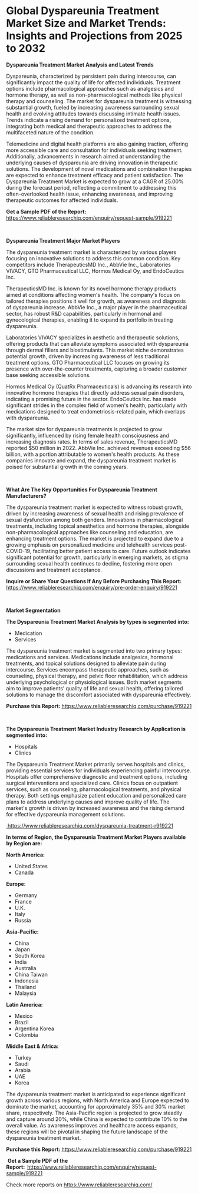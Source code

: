 <p><h1>Global Dyspareunia Treatment Market Size and Market Trends: Insights and Projections from 2025 to 2032</h1></p><p><strong>Dyspareunia Treatment Market Analysis and Latest Trends</strong></p>
<p><p>Dyspareunia, characterized by persistent pain during intercourse, can significantly impact the quality of life for affected individuals. Treatment options include pharmacological approaches such as analgesics and hormone therapy, as well as non-pharmacological methods like physical therapy and counseling. The market for dyspareunia treatment is witnessing substantial growth, fueled by increasing awareness surrounding sexual health and evolving attitudes towards discussing intimate health issues. Trends indicate a rising demand for personalized treatment options, integrating both medical and therapeutic approaches to address the multifaceted nature of the condition.</p><p>Telemedicine and digital health platforms are also gaining traction, offering more accessible care and consultation for individuals seeking treatment. Additionally, advancements in research aimed at understanding the underlying causes of dyspareunia are driving innovation in therapeutic solutions. The development of novel medications and combination therapies are expected to enhance treatment efficacy and patient satisfaction. The Dyspareunia Treatment Market is expected to grow at a CAGR of 25.00% during the forecast period, reflecting a commitment to addressing this often-overlooked health issue, enhancing awareness, and improving therapeutic outcomes for affected individuals.</p></p>
<p><strong>Get a Sample PDF of the Report:&nbsp;</strong> <a href="https://www.reliableresearchiq.com/enquiry/request-sample/919221?utm_campaign=2757&utm_medium=2&utm_source=Github&utm_content=ia&utm_term=03032025&utm_id=dyspareunia-treatment">https://www.reliableresearchiq.com/enquiry/request-sample/919221</a></p>
<p>&nbsp;</p>
<p><strong>Dyspareunia Treatment Major Market Players</strong></p>
<p><p>The dyspareunia treatment market is characterized by various players focusing on innovative solutions to address this common condition. Key competitors include TherapeuticsMD Inc., AbbVie Inc., Laboratories VIVACY, GTO Pharmaceutical LLC, Hormos Medical Oy, and EndoCeutics Inc. </p><p>TherapeuticsMD Inc. is known for its novel hormone therapy products aimed at conditions affecting women's health. The company's focus on tailored therapies positions it well for growth, as awareness and diagnosis of dyspareunia increase. AbbVie Inc., a major player in the pharmaceutical sector, has robust R&D capabilities, particularly in hormonal and gynecological therapies, enabling it to expand its portfolio in treating dyspareunia.</p><p>Laboratories VIVACY specializes in aesthetic and therapeutic solutions, offering products that can alleviate symptoms associated with dyspareunia through dermal fillers and biostimulants. This market niche demonstrates potential growth, driven by increasing awareness of less traditional treatment options. GTO Pharmaceutical LLC focuses on growing its presence with over-the-counter treatments, capturing a broader customer base seeking accessible solutions.</p><p>Hormos Medical Oy (QuatRx Pharmaceuticals) is advancing its research into innovative hormone therapies that directly address sexual pain disorders, indicating a promising future in the sector. EndoCeutics Inc. has made significant strides in the complex field of women's health, particularly with medications designed to treat endometriosis-related pain, which overlaps with dyspareunia.</p><p>The market size for dyspareunia treatments is projected to grow significantly, influenced by rising female health consciousness and increasing diagnosis rates. In terms of sales revenue, TherapeuticsMD reported $50 million in 2022. AbbVie Inc. achieved revenues exceeding $56 billion, with a portion attributable to women's health products. As these companies innovate and expand, the dyspareunia treatment market is poised for substantial growth in the coming years.</p></p>
<p>&nbsp;</p>
<p><strong>What Are The Key Opportunities For Dyspareunia Treatment Manufacturers?</strong></p>
<p><p>The dyspareunia treatment market is expected to witness robust growth, driven by increasing awareness of sexual health and rising prevalence of sexual dysfunction among both genders. Innovations in pharmacological treatments, including topical anesthetics and hormone therapies, alongside non-pharmacological approaches like counseling and education, are enhancing treatment options. The market is projected to expand due to a growing emphasis on personalized medicine and telehealth services post-COVID-19, facilitating better patient access to care. Future outlook indicates significant potential for growth, particularly in emerging markets, as stigma surrounding sexual health continues to decline, fostering more open discussions and treatment acceptance. </p></p>
<p><strong>Inquire or Share Your Questions If Any Before Purchasing This Report:</strong> <a href="https://www.reliableresearchiq.com/enquiry/pre-order-enquiry/919221?utm_campaign=2757&utm_medium=2&utm_source=Github&utm_content=ia&utm_term=03032025&utm_id=dyspareunia-treatment">https://www.reliableresearchiq.com/enquiry/pre-order-enquiry/919221</a></p>
<p>&nbsp;</p>
<p><strong>Market Segmentation</strong></p>
<p><strong>The Dyspareunia Treatment Market Analysis by types is segmented into:</strong></p>
<p><ul><li>Medication</li><li>Services</li></ul></p>
<p><p>The dyspareunia treatment market is segmented into two primary types: medications and services. Medications include analgesics, hormonal treatments, and topical solutions designed to alleviate pain during intercourse. Services encompass therapeutic approaches, such as counseling, physical therapy, and pelvic floor rehabilitation, which address underlying psychological or physiological issues. Both market segments aim to improve patients’ quality of life and sexual health, offering tailored solutions to manage the discomfort associated with dyspareunia effectively.</p></p>
<p><strong>Purchase this Report:&nbsp;</strong><a href="https://www.reliableresearchiq.com/purchase/919221?utm_campaign=2757&utm_medium=2&utm_source=Github&utm_content=ia&utm_term=03032025&utm_id=dyspareunia-treatment">https://www.reliableresearchiq.com/purchase/919221</a></p>
<p>&nbsp;</p>
<p><strong>The Dyspareunia Treatment Market Industry Research by Application is segmented into:</strong></p>
<p><ul><li>Hospitals</li><li>Clinics</li></ul></p>
<p><p>The Dyspareunia Treatment Market primarily serves hospitals and clinics, providing essential services for individuals experiencing painful intercourse. Hospitals offer comprehensive diagnostic and treatment options, including surgical interventions and specialized care. Clinics focus on outpatient services, such as counseling, pharmacological treatments, and physical therapy. Both settings emphasize patient education and personalized care plans to address underlying causes and improve quality of life. The market's growth is driven by increased awareness and the rising demand for effective dyspareunia management solutions.</p></p>
<p><a href="https://www.reliableresearchiq.com/dyspareunia-treatment-r919221?utm_campaign=2757&utm_medium=2&utm_source=Github&utm_content=ia&utm_term=03032025&utm_id=dyspareunia-treatment">&nbsp;https://www.reliableresearchiq.com/dyspareunia-treatment-r919221</a></p>
<p><strong>In terms of Region, the Dyspareunia Treatment Market Players available by Region are:</strong></p>
<p>
    <p> <strong> North America: </strong>
        <ul>
            <li>United States</li>
            <li>Canada</li>
        </ul>
        </p> 
    <p> <strong> Europe: </strong>
        <ul>
            <li>Germany</li>
            <li>France</li>
            <li>U.K.</li>
            <li>Italy</li>
            <li>Russia</li>
        </ul>
        </p> 
    <p> <strong> Asia-Pacific: </strong>
        <ul>
            <li>China</li>
            <li>Japan</li>
            <li>South Korea</li>
            <li>India</li>
            <li>Australia</li>
            <li>China Taiwan</li>
            <li>Indonesia</li>
            <li>Thailand</li>
            <li>Malaysia</li>
        </ul>
        </p> 
    <p> <strong> Latin America: </strong>
        <ul>
            <li>Mexico</li>
            <li>Brazil</li>
            <li>Argentina Korea</li>
            <li>Colombia</li>
        </ul>
        </p> 
    <p> <strong> Middle East & Africa: </strong>
        <ul>
            <li>Turkey</li>
            <li>Saudi</li>
            <li>Arabia</li>
            <li>UAE</li>
            <li>Korea</li>
        </ul>
    </p>
    </p>
<p><p>The dyspareunia treatment market is anticipated to experience significant growth across various regions, with North America and Europe expected to dominate the market, accounting for approximately 35% and 30% market share, respectively. The Asia-Pacific region is projected to grow steadily and capture around 20%, while China is expected to contribute 10% to the overall value. As awareness improves and healthcare access expands, these regions will be pivotal in shaping the future landscape of the dyspareunia treatment market.</p></p>
<p><strong>Purchase this Report: </strong><a href="https://www.reliableresearchiq.com/purchase/919221?utm_campaign=2757&utm_medium=2&utm_source=Github&utm_content=ia&utm_term=03032025&utm_id=dyspareunia-treatment">https://www.reliableresearchiq.com/purchase/919221</a></p>
<p>&nbsp;<strong>Get a Sample PDF of the Report:&nbsp;&nbsp;</strong><a href="https://www.reliableresearchiq.com/enquiry/request-sample/919221?utm_campaign=2757&utm_medium=2&utm_source=Github&utm_content=ia&utm_term=03032025&utm_id=dyspareunia-treatment">https://www.reliableresearchiq.com/enquiry/request-sample/919221</a></p>
<p><strong></strong></p>
<p>Check more reports on <a href="https://www.reliableresearchiq.com/?utm_campaign=2757&utm_medium=2&utm_source=Github&utm_content=ia&utm_term=03032025&utm_id=dyspareunia-treatment">https://www.reliableresearchiq.com/</a></p>